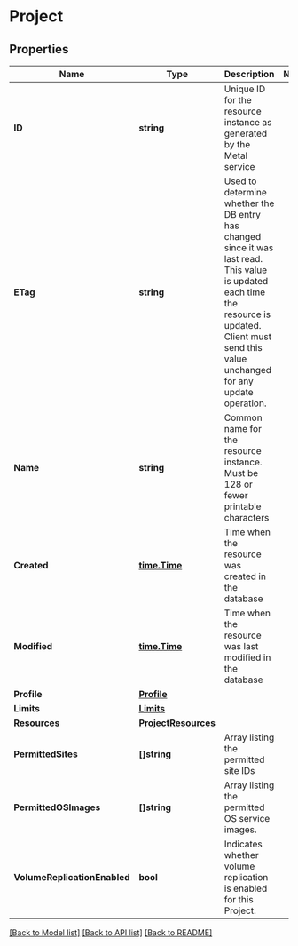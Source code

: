# Project

## Properties

Name | Type | Description | Notes
------------ | ------------- | ------------- | -------------
**ID** | **string** | Unique ID for the resource instance as generated by the Metal service | 
**ETag** | **string** | Used to determine whether the DB entry has changed since it was last read. This value is updated each time the resource is updated.  Client must send this value unchanged for any update operation. | 
**Name** | **string** | Common name for the resource instance. Must be 128 or fewer printable characters | 
**Created** | [**time.Time**](time.Time.md) | Time when the resource was created in the database | 
**Modified** | [**time.Time**](time.Time.md) | Time when the resource was last modified in the database | 
**Profile** | [**Profile**](Profile.md) |  | 
**Limits** | [**Limits**](Limits.md) |  | 
**Resources** | [**ProjectResources**](ProjectResources.md) |  | 
**PermittedSites** | **[]string** | Array listing the permitted site IDs | 
**PermittedOSImages** | **[]string** | Array listing the permitted OS service images. | 
**VolumeReplicationEnabled** | **bool** | Indicates whether volume replication is enabled for this Project. | 

[[Back to Model list]](../README.md#documentation-for-models) [[Back to API list]](../README.md#documentation-for-api-endpoints) [[Back to README]](../README.md)


